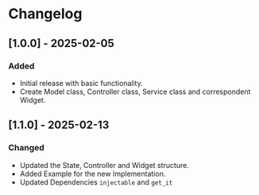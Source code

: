 
# Changelog

## [1.0.0] - 2025-02-05
### Added
- Initial release with basic functionality.
- Create Model class, Controller class, Service class and correspondent Widget.

## [1.1.0] - 2025-02-13
### Changed
- Updated the State, Controller and Widget structure.
- Added Example for the new Implementation.
- Updated Dependencies `injectable` and `get_it`